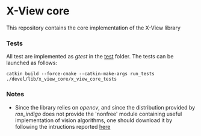 # X-View core
This repository contains the core implementation of the X-View library

### Tests
All test are implemented as _gtest_ in the [test](./test) folder. The tests can be launched as follows:
```lang=bash
catkin build --force-cmake --catkin-make-args run_tests
./devel/lib/x_view_core/x_view_core_tests
```

### Notes
* Since the library relies on _opencv_, and since the distribution provided by _ros_indigo_ does not provide the 'nonfree' module
containing useful implementation of vision algorithms, one should download it by following the intructions reported [here](http://gabrieleomodeo.it/blog/how-to-set-up-ros-with-opencv2-nonfree-package/)
